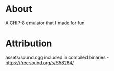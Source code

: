 # About
A [CHIP-8](https://en.wikipedia.org/wiki/CHIP-8) emulator that I made for fun.

# Attribution
assets/sound.ogg included in compiled binaries - https://freesound.org/s/658264/
